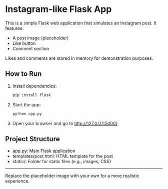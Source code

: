 # Instagram-like Flask App

This is a simple Flask web application that simulates an Instagram post. It features:
- A post image (placeholder)
- Like button
- Comment section

Likes and comments are stored in memory for demonstration purposes.

## How to Run

1. Install dependencies:
   ```bash
   pip install flask
   ```
2. Start the app:
   ```bash
   python app.py
   ```
3. Open your browser and go to http://127.0.0.1:5000/

## Project Structure
- app.py: Main Flask application
- templates/post.html: HTML template for the post
- static/: Folder for static files (e.g., images, CSS)

---

Replace the placeholder image with your own for a more realistic experience.
